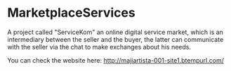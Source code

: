 # MarketplaceServices


A project called "ServiceKom" an online digital service market, which is an intermediary
between the seller and the buyer, the latter can communicate with the seller via the chat to make exchanges about his needs.


You can check the website here: 
http://majiartista-001-site1.btempurl.com/
